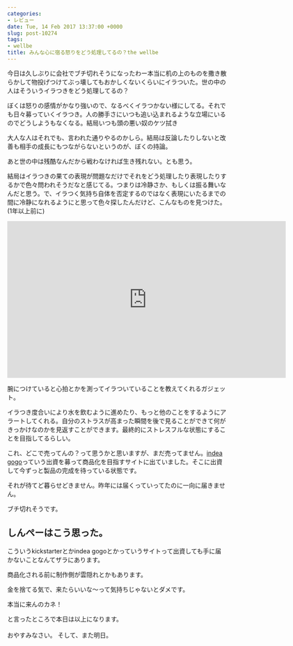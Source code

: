 ```yaml
---
categories:
- レビュー
date: Tue, 14 Feb 2017 13:37:00 +0000
slug: post-10274
tags:
- wellbe
title: みんな心に宿る怒りをどう処理してるの？the wellbe
---
```


今日は久しぶりに会社でブチ切れそうになったわー本当に机の上のものを撒き散らかして物投げつけてぶっ壊してもおかしくないくらいにイラついた。世の中の人はそういうイラつきをどう処理してるの？

ぼくは怒りの感情がかなり強いので、なるべくイラつかない様にしてる。それでも日々募っていくイラつき。人の勝手さにいつも追い込まれるような立場にいるのでどうしようもなくなる。結局いつも頭の悪い奴のケツ拭き

大人な人はそれでも、言われた通りやるのかしら。結局は反論したりしないと改善も相手の成長にもつながらないというのが、ぼくの持論。

あと世の中は残酷なんだから戦わなければ生き残れない。とも思う。

結局はイラつきの果ての表現が問題なだけでそれをどう処理したり表現したりするかで色々問われそうだなと感じてる。つまりは冷静さか、もしくは振る舞いなんだと思う。<!--more-->で、イラつく気持ち自体を否定するのではなく表現にいたるまでの間に冷静になれるようにと思って色々探したんだけど、こんなものを見つけた。(1年以上前に)

<iframe src="https://player.vimeo.com/video/123248970" width="640" height="360" frameborder="0" webkitallowfullscreen mozallowfullscreen allowfullscreen></iframe>

腕につけていると心拍とかを測ってイラついていることを教えてくれるガジェット。

イラつき度合いにより水を飲むように進めたり、もっと他のことをするようにアラートしてくれる。自分のストラスが高まった瞬間を後で見ることができて何がきっかけなのかを見返すことができます。最終的にストレスフルな状態にすることを目指してるらしい。

これ、どこで売ってんの？って思うかと思いますが、まだ売ってません。<a href="https://www.indiegogo.com/">indea gogo</a>っていう出資を募って商品化を目指すサイトに出ていました。そこに出資して今ずっと製品の完成を待っている状態です。

それが待てど暮らせどきません。昨年には届くっていってたのに一向に届きません。

ブチ切れそうです。


<h2>しんぺーはこう思った。</h2>

こういうkickstarterとかindea gogoとかっていうサイトって出資しても手に届かないことなんてザラにあります。

商品化される前に制作側が雲隠れとかもあります。

金を捨てる気で、来たらいいな〜って気持ちじゃないとダメです。

本当に来んのカネ！

と言ったところで本日は以上になります。<br><br>おやすみなさい。
そして、また明日。